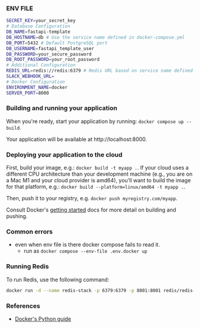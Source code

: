 ### ENV FILE

```bash
SECRET_KEY=your_secret_key
# Database Configuration
DB_NAME=fastapi-template
DB_HOSTNAME=db # Use the service name defined in docker-compose.yml
DB_PORT=5432 # Default PostgreSQL port
DB_USERNAME=fastapi_template_user
DB_PASSWORD=your_secure_password
DB_ROOT_PASSWORD=your_root_password
# Additional Configuration
REDIS_URL=redis://redis:6379 # Redis URL based on service name defined in docker-compose.yml
SLACK_WEBHOOK_URL=
# Docker Configuration
ENVIRONMENT_NAME=docker
SERVER_PORT=8000
```

### Building and running your application

When you're ready, start your application by running:
`docker compose up --build`.

Your application will be available at http://localhost:8000.

### Deploying your application to the cloud

First, build your image, e.g.: `docker build -t myapp .`.
If your cloud uses a different CPU architecture than your development
machine (e.g., you are on a Mac M1 and your cloud provider is amd64),
you'll want to build the image for that platform, e.g.:
`docker build --platform=linux/amd64 -t myapp .`.

Then, push it to your registry, e.g. `docker push myregistry.com/myapp`.

Consult Docker's [getting started](https://docs.docker.com/go/get-started-sharing/)
docs for more detail on building and pushing.

### Common errors
* even when env file is there docker compose fails to read it.
  * run as `docker compose --env-file .env.docker up`

### Running Redis
To run Redis, use the following command:
```bash
docker run -d --name redis-stack -p 6379:6379 -p 8001:8001 redis/redis-stack:latest
```

### References
* [Docker's Python guide](https://docs.docker.com/language/python/)
